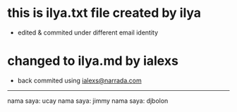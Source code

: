 # this is ilya.txt file created by ilya
- edited & commited under different email identity

# changed to ilya.md by ialexs

- back commited using ialexs@narrada.com
---
nama saya: ucay
nama saya: jimmy
nama saya: djbolon


